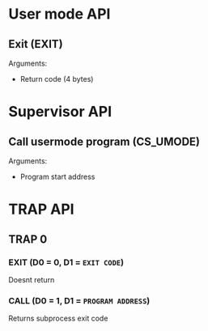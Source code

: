 # User mode API
## Exit (EXIT)
Arguments:  
 * Return code (4 bytes)

# Supervisor API
## Call usermode program (CS_UMODE)
Arguments:
 * Program start address

# TRAP API
## TRAP 0
### EXIT (D0 = 0, D1 = `EXIT CODE`)
Doesnt return
### CALL (D0 = 1, D1 = `PROGRAM ADDRESS`)
Returns subprocess exit code